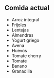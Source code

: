 ## Comida actual
- Arroz integral
- Frijoles
- Lentejas
- Almendras
- Yogurt griego
- Avena
- Huevos
- Tomate cherry
- Tomate
- Banano
- Granadilla
